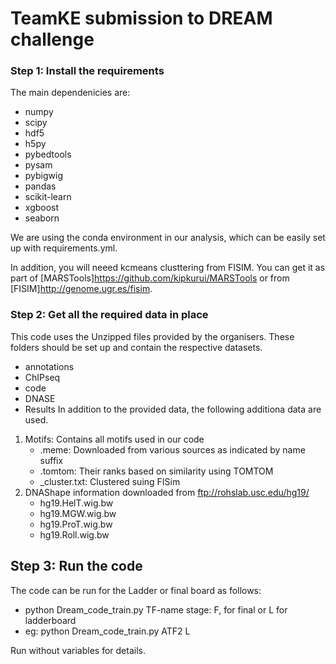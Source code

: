 # TeamKE submission to DREAM challenge


### Step 1: Install the requirements
The main dependenicies are:
- numpy
- scipy
- hdf5
- h5py
- pybedtools
- pysam
- pybigwig
- pandas
- scikit-learn
- xgboost
- seaborn

We are using the conda environment in our analysis, 
which can be easily set up with requirements.yml.

In addition, you will neeed kcmeans clusttering from FISIM. 
You can get it as part of [MARSTools]<https://github.com/kipkurui/MARSTools> or from [FISIM]<http://genome.ugr.es/fisim>.


### Step 2: Get all the required data in place

This code uses the Unzipped files provided by the organisers. 
These folders should be set up and contain the respective datasets.
- annotations
- ChIPseq
- code
- DNASE
- Results 
 In addition to the provided data, the following additiona data are used.

1. Motifs: Contains all motifs used in our code
    - .meme: Downloaded from various sources as indicated by name suffix
    - .tomtom: Their ranks based on similarity using TOMTOM
    - \_cluster.txt: Clustered suing FISim
2. DNAShape information downloaded from ftp://rohslab.usc.edu/hg19/
    - hg19.HelT.wig.bw
    - hg19.MGW.wig.bw
    - hg19.ProT.wig.bw
    - hg19.Roll.wig.bw
    
## Step 3: Run the code

The code can be run for the Ladder or final board as follows:
- python Dream_code_train.py TF-name stage: F, for final or L for ladderboard
- eg: python Dream_code_train.py ATF2 L
    
Run without variables for details. 

